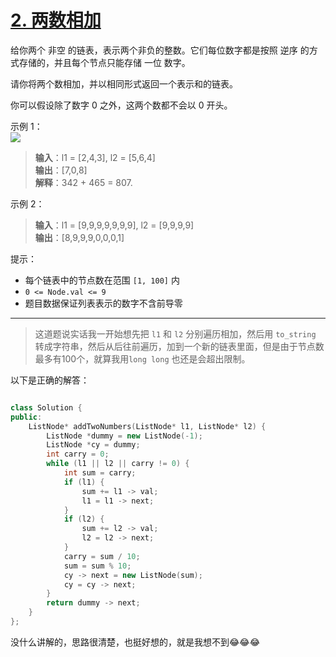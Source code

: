 # [2. 两数相加](https://leetcode.cn/problems/add-two-numbers/description/)

给你两个 非空 的链表，表示两个非负的整数。它们每位数字都是按照 逆序 的方式存储的，并且每个节点只能存储 一位 数字。

请你将两个数相加，并以相同形式返回一个表示和的链表。

你可以假设除了数字 0 之外，这两个数都不会以 0 开头。

示例 1：  
![](https://assets.leetcode-cn.com/aliyun-lc-upload/uploads/2021/01/02/addtwonumber1.jpg)

> **输入**：l1 = [2,4,3], l2 = [5,6,4]  
> **输出**：[7,0,8]  
> **解释**：342 + 465 = 807.

示例 2：  
> **输入**：l1 = [9,9,9,9,9,9,9], l2 = [9,9,9,9]  
> **输出**：[8,9,9,9,0,0,0,1]

提示：

- 每个链表中的节点数在范围 `[1, 100]` 内
- `0 <= Node.val <= 9`
- 题目数据保证列表表示的数字不含前导零

---

> 这道题说实话我一开始想先把 `l1` 和 `l2` 分别遍历相加，然后用 `to_string` 转成字符串，然后从后往前遍历，加到一个新的链表里面，但是由于节点数最多有100个，就算我用`long long` 也还是会超出限制。

以下是正确的解答：
```cpp

class Solution {
public:
    ListNode* addTwoNumbers(ListNode* l1, ListNode* l2) {
        ListNode *dummy = new ListNode(-1);
        ListNode *cy = dummy;
        int carry = 0;
        while (l1 || l2 || carry != 0) {
            int sum = carry;
            if (l1) {
                sum += l1 -> val;
                l1 = l1 -> next;
            }
            if (l2) {
                sum += l2 -> val;
                l2 = l2 -> next;
            }
            carry = sum / 10;
            sum = sum % 10;
            cy -> next = new ListNode(sum);
            cy = cy -> next;
        }
        return dummy -> next;
    }
};
```

没什么讲解的，思路很清楚，也挺好想的，就是我想不到😂😂😂
